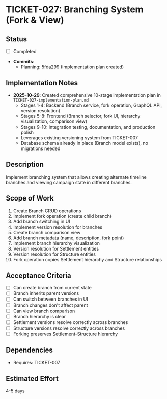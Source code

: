 # TICKET-027: Branching System (Fork & View)

## Status

- [ ] Completed
- **Commits**:
  - Planning: 5fda299 (Implementation plan created)

## Implementation Notes

- **2025-10-29**: Created comprehensive 10-stage implementation plan in `TICKET-027-implementation-plan.md`
  - Stages 1-4: Backend (Branch service, fork operation, GraphQL API, version resolution)
  - Stages 5-8: Frontend (Branch selector, fork UI, hierarchy visualization, comparison view)
  - Stages 9-10: Integration testing, documentation, and production polish
  - Leverages existing versioning system from TICKET-007
  - Database schema already in place (Branch model exists), no migrations needed

## Description

Implement branching system that allows creating alternate timeline branches and viewing campaign state in different branches.

## Scope of Work

1. Create Branch CRUD operations
2. Implement fork operation (create child branch)
3. Add branch switching in UI
4. Implement version resolution for branches
5. Create branch comparison view
6. Add branch metadata (name, description, fork point)
7. Implement branch hierarchy visualization
8. Version resolution for Settlement entities
9. Version resolution for Structure entities
10. Fork operation copies Settlement hierarchy and Structure relationships

## Acceptance Criteria

- [ ] Can create branch from current state
- [ ] Branch inherits parent versions
- [ ] Can switch between branches in UI
- [ ] Branch changes don't affect parent
- [ ] Can view branch comparison
- [ ] Branch hierarchy is clear
- [ ] Settlement versions resolve correctly across branches
- [ ] Structure versions resolve correctly across branches
- [ ] Forking preserves Settlement-Structure hierarchy

## Dependencies

- Requires: TICKET-007

## Estimated Effort

4-5 days
